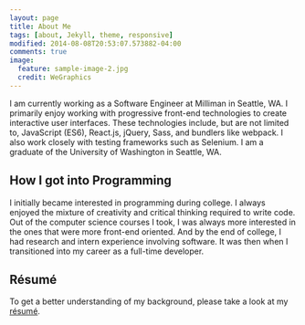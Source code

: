 ```yaml
---
layout: page
title: About Me
tags: [about, Jekyll, theme, responsive]
modified: 2014-08-08T20:53:07.573882-04:00
comments: true
image:
  feature: sample-image-2.jpg
  credit: WeGraphics
---
```


I am currently working as a Software Engineer at Milliman in Seattle, WA. I primarily enjoy working with
progressive front-end technologies to create interactive user interfaces. These technologies include, but are not limited to, JavaScript (ES6), React.js, jQuery, Sass, and bundlers like webpack. I also work closely with testing frameworks such as Selenium. I am a graduate of the University of Washington in Seattle, WA.


## How I got into Programming

I initially became interested in programming during college. I always enjoyed the mixture of creativity and critical thinking required to write code. Out of the computer science courses I took, I was always more interested in the ones that were more front-end oriented. And by the end of college, I had research and intern experience involving software. It was then when I transitioned into my career as a full-time developer.

## Résumé
To get a better understanding of my background, please take a look at my [résumé](http://tonykle.github.io/other/tonyleresume.pdf).
